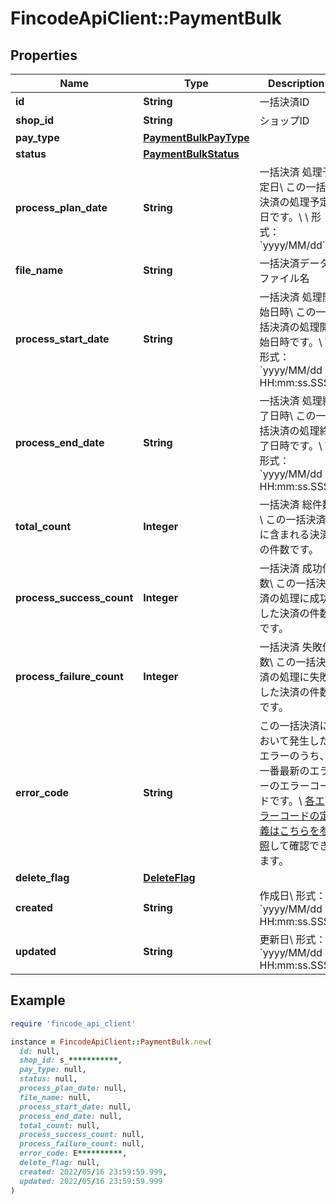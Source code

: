 # FincodeApiClient::PaymentBulk

## Properties

| Name | Type | Description | Notes |
| ---- | ---- | ----------- | ----- |
| **id** | **String** | 一括決済ID  | [optional] |
| **shop_id** | **String** | ショップID  | [optional] |
| **pay_type** | [**PaymentBulkPayType**](PaymentBulkPayType.md) |  | [optional] |
| **status** | [**PaymentBulkStatus**](PaymentBulkStatus.md) |  | [optional] |
| **process_plan_date** | **String** | 一括決済 処理予定日\\ この一括決済の処理予定日です。\\ \\ 形式：&#x60;yyyy/MM/dd&#x60;  | [optional] |
| **file_name** | **String** | 一括決済データファイル名  | [optional] |
| **process_start_date** | **String** | 一括決済 処理開始日時\\ この一括決済の処理開始日時です。\\ \\ 形式：&#x60;yyyy/MM/dd HH:mm:ss.SSS&#x60;  | [optional] |
| **process_end_date** | **String** | 一括決済 処理終了日時\\ この一括決済の処理終了日時です。\\ \\ 形式：&#x60;yyyy/MM/dd HH:mm:ss.SSS&#x60;  | [optional] |
| **total_count** | **Integer** | 一括決済 総件数\\ この一括決済に含まれる決済の件数です。  | [optional] |
| **process_success_count** | **Integer** | 一括決済 成功件数\\ この一括決済の処理に成功した決済の件数です。  | [optional] |
| **process_failure_count** | **Integer** | 一括決済 失敗件数\\ この一括決済の処理に失敗した決済の件数です。  | [optional] |
| **error_code** | **String** | この一括決済において発生したエラーのうち、一番最新のエラーのエラーコードです。\\ [各エラーコードの定義はこちらを参照](https://docs.fincode.jp/develop_support/error)して確認できます。  | [optional] |
| **delete_flag** | [**DeleteFlag**](DeleteFlag.md) |  | [optional] |
| **created** | **String** | 作成日\\ 形式：&#x60;yyyy/MM/dd HH:mm:ss.SSS&#x60;  | [optional] |
| **updated** | **String** | 更新日\\ 形式：&#x60;yyyy/MM/dd HH:mm:ss.SSS&#x60;  | [optional] |

## Example

```ruby
require 'fincode_api_client'

instance = FincodeApiClient::PaymentBulk.new(
  id: null,
  shop_id: s_***********,
  pay_type: null,
  status: null,
  process_plan_date: null,
  file_name: null,
  process_start_date: null,
  process_end_date: null,
  total_count: null,
  process_success_count: null,
  process_failure_count: null,
  error_code: E**********,
  delete_flag: null,
  created: 2022/05/16 23:59:59.999,
  updated: 2022/05/16 23:59:59.999
)
```

